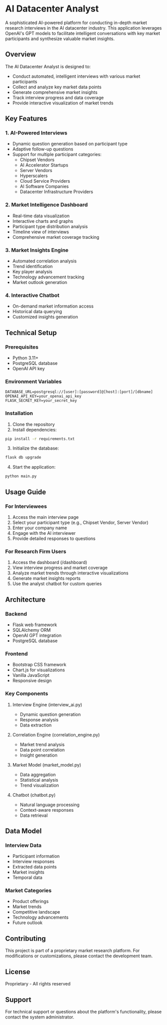 # AI Datacenter Analyst

A sophisticated AI-powered platform for conducting in-depth market research interviews in the AI datacenter industry. This application leverages OpenAI's GPT models to facilitate intelligent conversations with key market participants and synthesize valuable market insights.

## Overview

The AI Datacenter Analyst is designed to:
- Conduct automated, intelligent interviews with various market participants
- Collect and analyze key market data points
- Generate comprehensive market insights
- Track interview progress and data coverage
- Provide interactive visualization of market trends

## Key Features

### 1. AI-Powered Interviews
- Dynamic question generation based on participant type
- Adaptive follow-up questions
- Support for multiple participant categories:
  - Chipset Vendors
  - AI Accelerator Startups
  - Server Vendors
  - Hyperscalers
  - Cloud Service Providers
  - AI Software Companies
  - Datacenter Infrastructure Providers

### 2. Market Intelligence Dashboard
- Real-time data visualization
- Interactive charts and graphs
- Participant type distribution analysis
- Timeline view of interviews
- Comprehensive market coverage tracking

### 3. Market Insights Engine
- Automated correlation analysis
- Trend identification
- Key player analysis
- Technology advancement tracking
- Market outlook generation

### 4. Interactive Chatbot
- On-demand market information access
- Historical data querying
- Customized insights generation

## Technical Setup

### Prerequisites
- Python 3.11+
- PostgreSQL database
- OpenAI API key

### Environment Variables
```
DATABASE_URL=postgresql://[user]:[password]@[host]:[port]/[dbname]
OPENAI_API_KEY=your_openai_api_key
FLASK_SECRET_KEY=your_secret_key
```

### Installation
1. Clone the repository
2. Install dependencies:
```bash
pip install -r requirements.txt
```
3. Initialize the database:
```bash
flask db upgrade
```
4. Start the application:
```bash
python main.py
```

## Usage Guide

### For Interviewees
1. Access the main interview page
2. Select your participant type (e.g., Chipset Vendor, Server Vendor)
3. Enter your company name
4. Engage with the AI interviewer
5. Provide detailed responses to questions

### For Research Firm Users
1. Access the dashboard (/dashboard)
2. View interview progress and market coverage
3. Analyze market trends through interactive visualizations
4. Generate market insights reports
5. Use the analyst chatbot for custom queries

## Architecture

### Backend
- Flask web framework
- SQLAlchemy ORM
- OpenAI GPT integration
- PostgreSQL database

### Frontend
- Bootstrap CSS framework
- Chart.js for visualizations
- Vanilla JavaScript
- Responsive design

### Key Components
1. Interview Engine (interview_ai.py)
   - Dynamic question generation
   - Response analysis
   - Data extraction

2. Correlation Engine (correlation_engine.py)
   - Market trend analysis
   - Data point correlation
   - Insight generation

3. Market Model (market_model.py)
   - Data aggregation
   - Statistical analysis
   - Trend visualization

4. Chatbot (chatbot.py)
   - Natural language processing
   - Context-aware responses
   - Data retrieval

## Data Model

### Interview Data
- Participant information
- Interview responses
- Extracted data points
- Market insights
- Temporal data

### Market Categories
- Product offerings
- Market trends
- Competitive landscape
- Technology advancements
- Future outlook

## Contributing

This project is part of a proprietary market research platform. For modifications or customizations, please contact the development team.

## License

Proprietary - All rights reserved

## Support

For technical support or questions about the platform's functionality, please contact the system administrator.
